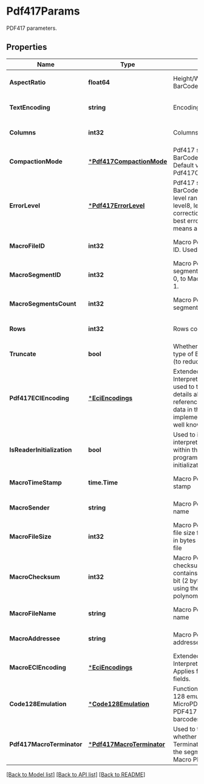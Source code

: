 # Pdf417Params

PDF417 parameters.

## Properties

Name | Type | Description | Notes
---- | ---- | ----------- | -----
**AspectRatio** | **float64** | Height/Width ratio of 2D BarCode module. | [optional] [default to null]
**TextEncoding** | **string** | Encoding of codetext. | [optional] [default to null]
**Columns** | **int32** | Columns count. | [optional] [default to null]
**CompactionMode** | [***Pdf417CompactionMode**](Pdf417CompactionMode.md) | Pdf417 symbology type of BarCode&#39;s compaction mode. Default value: Pdf417CompactionMode.Auto. | [optional] [default to null]
**ErrorLevel** | [***Pdf417ErrorLevel**](Pdf417ErrorLevel.md) | Pdf417 symbology type of BarCode&#39;s error correction level ranging from level0 to level8, level0 means no error correction info, level8 means best error correction which means a larger picture. | [optional] [default to null]
**MacroFileID** | **int32** | Macro Pdf417 barcode&#39;s file ID. Used for MacroPdf417. | [optional] [default to null]
**MacroSegmentID** | **int32** | Macro Pdf417 barcode&#39;s segment ID, which starts from 0, to MacroSegmentsCount - 1. | [optional] [default to null]
**MacroSegmentsCount** | **int32** | Macro Pdf417 barcode segments count. | [optional] [default to null]
**Rows** | **int32** | Rows count. | [optional] [default to null]
**Truncate** | **bool** | Whether Pdf417 symbology type of BarCode is truncated (to reduce space). | [optional] [default to null]
**Pdf417ECIEncoding** | [***EciEncodings**](EciEncodings.md) | Extended Channel Interpretation Identifiers. It is used to tell the barcode reader details about the used references for encoding the data in the symbol. Current implementation consists all well known charset encodings. | [optional] [default to null]
**IsReaderInitialization** | **bool** | Used to instruct the reader to interpret the data contained within the symbol as programming for reader initialization | [optional] [default to null]
**MacroTimeStamp** | **time.Time** | Macro Pdf417 barcode time stamp | [optional] [default to null]
**MacroSender** | **string** | Macro Pdf417 barcode sender name | [optional] [default to null]
**MacroFileSize** | **int32** | Macro Pdf417 file size. The file size field contains the size in bytes of the entire source file | [optional] [default to null]
**MacroChecksum** | **int32** | Macro Pdf417 barcode checksum. The checksum field contains the value of the 16-bit (2 bytes) CRC checksum using the CCITT-16 polynomial | [optional] [default to null]
**MacroFileName** | **string** | Macro Pdf417 barcode file name | [optional] [default to null]
**MacroAddressee** | **string** | Macro Pdf417 barcode addressee name | [optional] [default to null]
**MacroECIEncoding** | [***EciEncodings**](EciEncodings.md) | Extended Channel Interpretation Identifiers. Applies for Macro PDF417 text fields. | [optional] [default to null]
**Code128Emulation** | [***Code128Emulation**](Code128Emulation.md) | Function codeword for Code 128 emulation. Applied for MicroPDF417 only. Ignored for PDF417 and MacroPDF417 barcodes. | [optional] [default to null]
**Pdf417MacroTerminator** | [***Pdf417MacroTerminator**](Pdf417MacroTerminator.md) | Used to tell the encoder whether to add Macro PDF417 Terminator (codeword 922) to the segment. Applied only for Macro PDF417. | [optional] [default to null]

[[Back to Model list]](../README.md#documentation-for-models) [[Back to API list]](../README.md#documentation-for-api-endpoints) [[Back to README]](../README.md)
